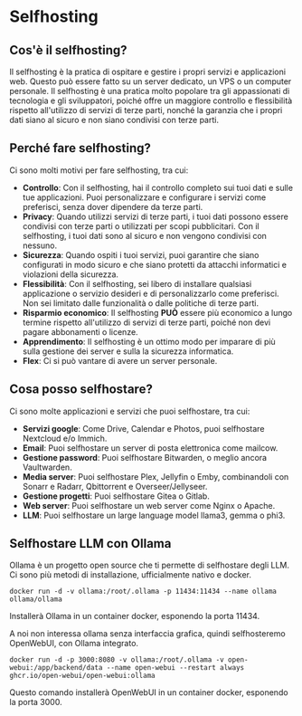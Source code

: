 # Selfhosting

## Cos'è il selfhosting?

Il selfhosting è la pratica di ospitare e gestire i propri servizi e applicazioni web. Questo può essere fatto su un server dedicato, un VPS o un computer personale. Il selfhosting è una pratica molto popolare tra gli appassionati di tecnologia e gli sviluppatori, poiché offre un maggiore controllo e flessibilità rispetto all'utilizzo di servizi di terze parti, nonché la garanzia che i propri dati siano al sicuro e non siano condivisi con terze parti.

## Perché fare selfhosting?

Ci sono molti motivi per fare selfhosting, tra cui:

- **Controllo**: Con il selfhosting, hai il controllo completo sui tuoi dati e sulle tue applicazioni. Puoi personalizzare e configurare i servizi come preferisci, senza dover dipendere da terze parti.
- **Privacy**: Quando utilizzi servizi di terze parti, i tuoi dati possono essere condivisi con terze parti o utilizzati per scopi pubblicitari. Con il selfhosting, i tuoi dati sono al sicuro e non vengono condivisi con nessuno.
- **Sicurezza**: Quando ospiti i tuoi servizi, puoi garantire che siano configurati in modo sicuro e che siano protetti da attacchi informatici e violazioni della sicurezza.
- **Flessibilità**: Con il selfhosting, sei libero di installare qualsiasi applicazione o servizio desideri e di personalizzarlo come preferisci. Non sei limitato dalle funzionalità o dalle politiche di terze parti.
- **Risparmio economico**: Il selfhosting **PUÒ** essere più economico a lungo termine rispetto all'utilizzo di servizi di terze parti, poiché non devi pagare abbonamenti o licenze.
- **Apprendimento**: Il selfhosting è un ottimo modo per imparare di più sulla gestione dei server e sulla la sicurezza informatica.
- **Flex**: Ci si può vantare di avere un server personale.

## Cosa posso selfhostare?

Ci sono molte applicazioni e servizi che puoi selfhostare, tra cui:

- **Servizi google**: Come Drive, Calendar e Photos, puoi selfhostare Nextcloud e/o Immich.
- **Email**: Puoi selfhostare un server di posta elettronica come mailcow.
- **Gestione password**: Puoi selfhostare Bitwarden, o meglio ancora Vaultwarden.
- **Media server**: Puoi selfhostare Plex, Jellyfin o Emby, combinandoli con Sonarr e Radarr, Qbittorrent e Overseer/Jellyseer.
- **Gestione progetti**: Puoi selfhostare Gitea o Gitlab.
- **Web server**: Puoi selfhostare un web server come Nginx o Apache.
- **LLM**: Puoi selfhostare un large language model llama3, gemma o phi3.


## Selfhostare LLM con Ollama

Ollama è un progetto open source che ti permette di selfhostare degli LLM. Ci sono più metodi di installazione, ufficialmente nativo e docker.

`docker run -d -v ollama:/root/.ollama -p 11434:11434 --name ollama ollama/ollama`

Installerà Ollama in un container docker, esponendo la porta 11434.

A noi non interessa ollama senza interfaccia grafica, quindi selfhosteremo OpenWebUI, con Ollama integrato.

`docker run -d -p 3000:8080 -v ollama:/root/.ollama -v open-webui:/app/backend/data --name open-webui --restart always ghcr.io/open-webui/open-webui:ollama`

Questo comando installerà OpenWebUI in un container docker, esponendo la porta 3000.